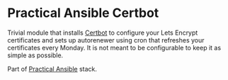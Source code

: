 # Practical Ansible Certbot

Trivial module that installs [Certbot](https://certbot.eff.org/) to configure your Lets Encrypt certificates and sets up autorenewer using cron that refreshes your certificates every Monday. It is not meant to be configurable to keep it as simple as possible.

Part of [Practical Ansible](https://github.com/spetex/practical-ansible) stack.
